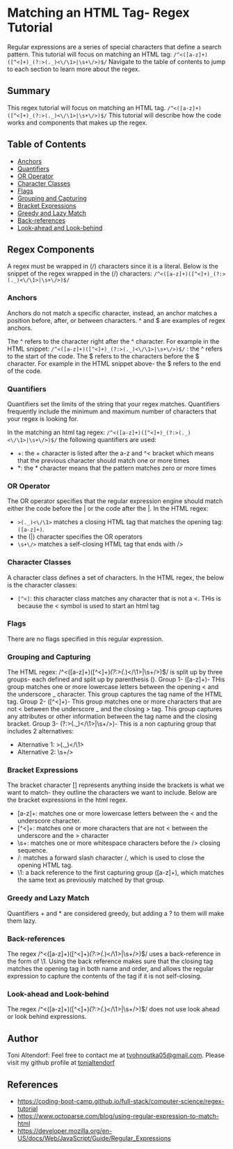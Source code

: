 # Matching an HTML Tag- Regex Tutorial

Regular expressions are a series of special characters that define a search pattern. This tutorial will focus on matching an HTML tag: `/^<([a-z]+)([^<]+)_(?:>(._)<\/\1>|\s+\/>)$/`
Navigate to the table of contents to jump to each section to learn more about the regex.

## Summary

This regex tutorial will focus on matching an HTML tag. `/^<([a-z]+)([^<]+)_(?:>(._)<\/\1>|\s+\/>)$/`
This tutorial will describe how the code works and components that makes up the regex.

## Table of Contents

- [Anchors](#anchors)
- [Quantifiers](#quantifiers)
- [OR Operator](#or-operator)
- [Character Classes](#character-classes)
- [Flags](#flags)
- [Grouping and Capturing](#grouping-and-capturing)
- [Bracket Expressions](#bracket-expressions)
- [Greedy and Lazy Match](#greedy-and-lazy-match)
- [Back-references](#back-references)
- [Look-ahead and Look-behind](#look-ahead-and-look-behind)

## Regex Components

A regex must be wrapped in (/) characters since it is a literal. Below is the snippet of the regex wrapped in the (/) characters:
`/^<([a-z]+)([^<]+)_(?:>(._)<\/\1>|\s+\/>)$/`

### Anchors

Anchors do not match a specific character, instead, an anchor matches a position before, after, or between characters.
^ and $ are examples of regex anchors.

The ^ refers to the character right after the ^ character. For example in the HTML snippet: `/^<([a-z]+)([^<]+)_(?:>(._)<\/\1>|\s+\/>)$/` : the ^ refers to the start of the code.
The $ refers to the characters before the $ character. For example in the HTML snippet above- the $ refers to the end of the code.

### Quantifiers
Quantifiers set the limits of the string that your regex matches. Quantifiers frequently include the minimum and maximum number of characters that your regex is looking for.

In the matching an html tag regex: `/^<([a-z]+)([^<]+)_(?:>(._)<\/\1>|\s+\/>)$/` the following quantifiers are used:
- +: the + character is listed after the a-z and ^< bracket which means that the previous character should match one or more times
- *: the * character means that the pattern matches zero or more times

### OR Operator
The OR operator specifies that the regular expression engine should match either the code before the | or the code after the |. In the HTML regex: 
- `>(._)<\/\1>` matches a closing HTML tag that matches the opening tag: `([a-z]+)`.
- the (|) character specifies the OR operators
- `\s+\/>` matches a self-closing HTML tag that ends with />

### Character Classes
A character class defines a set of characters. In the HTML regex, the below is the character classes:
- `[^<]`: this character class matches any character that is not a <. THis is because the < symbol is used to start an html tag

### Flags
There are no flags specified in this regular expression.

### Grouping and Capturing
The HTML regex: /^<([a-z]+)([^<]+)_(?:>(._)<\/\1>|\s+\/>)$/ is split up by three groups- each defined and split up by parenthesis ().
Group 1- ([a-z]+)- THis group matches one or more lowercase letters between the opening < and the underscore _ character. This group captures the tag name of the HTML tag.
Group 2- ([^<]+)- This group matches one or more characters that are not < between the underscore _ and the closing > tag. This group captures any attributes or other information between the tag name and the closing bracket.
Group 3- (?:>(._)<\/\1>|\s+\/>)- This is a non capturing group that includes 2 alternatives:
- Alternative 1: >(._)<\/\1>
- Alternative 2: \s+\/>

### Bracket Expressions
The bracket character [] represents anything inside the brackets is what we want to match- they outline the characters we want to include. Below are the bracket expressions in the html regex.
- [a-z]+: matches one or more lowercase letters between the < and the underscore character.
- [^<]+: matches one or more characters that are not < between the underscore and the > character
- \s+: matches one or more whitespace characters before the /> closing sequence.
- \/: matches a forward slash character /, which is used to close the opening HTML tag.
- \1: a back reference to the first capturing group ([a-z]+), which matches the same text as previously matched by that group.

### Greedy and Lazy Match
Quantifiers + and * are considered greedy, but adding a ? to them will make them lazy. 

### Back-references
The regex /^<([a-z]+)([^<]+)_(?:>(._)<\/\1>|\s+\/>)$/ uses a back-reference in the form of \1. Using the back reference makes sure that the closing tag matches the opening tag in both name and order, and allows the regular expression to capture the contents of the tag if it is not self-closing.

### Look-ahead and Look-behind
The regex /^<([a-z]+)([^<]+)_(?:>(._)<\/\1>|\s+\/>)$/ does not use look ahead or look behind expressions.

## Author
Toni Altendorf:
 Feel free to contact me at tvohnoutka05@gmail.com.
  Please visit my github profile at [tonialtendorf](https://github.com/tonialtendorf/)

  ## References
  - https://coding-boot-camp.github.io/full-stack/computer-science/regex-tutorial
  - https://www.octoparse.com/blog/using-regular-expression-to-match-html
  - https://developer.mozilla.org/en-US/docs/Web/JavaScript/Guide/Regular_Expressions
